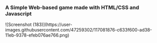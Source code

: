 <h3>A Simple Web-based game made with HTML/CSS and Javascript</h3>
![Screenshot (183)](https://user-images.githubusercontent.com/47259302/117081876-c633f600-ad38-11eb-9378-efeb076ae766.png)
